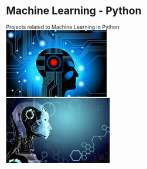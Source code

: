 # Machine Learning - Python
Projects related to Machine Learning in Python
![alt text](https://github.com/soharabhossain/Data_Collection/blob/master/ML.png)
![alt text](https://github.com/soharabhossain/Data_Collection/blob/master/ML1.png)
